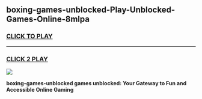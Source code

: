 
## boxing-games-unblocked-Play-Unblocked-Games-Online-8mlpa
<h3>
<a href="https://premium76.site?title=boxing-games-unblocked&ref=24A">CLICK TO PLAY</a></h3>
<hr>

<h3>
<a href="https://premium76.site?title=boxing-games-unblocked&ref=24A">CLICK 2 PLAY</a>
  
</h3>

<a href="https://premium76.site?title=boxing-games-unblocked&ref=24A"><img src="https://clearcache.store/games.png"></a>


**boxing-games-unblocked games unblocked: Your Gateway to Fun and Accessible Online Gaming**
